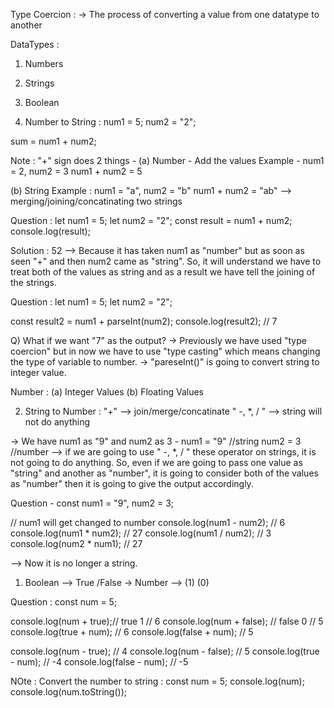 Type Coercion :
-> The process of converting a value from one datatype to another

DataTypes :
1) Numbers
2) Strings
3) Boolean

1) Number to String :
num1 = 5;
num2 = "2";

sum = num1 + num2;

Note : "+" sign does 2 things -
(a) Number - Add the values 
Example -   num1 = 2,  num2 = 3
            num1 + num2 = 5

(b) String 
Example : num1 = "a", num2 = "b"
          num1 + num2 = "ab"    --> merging/joining/concatinating two strings

Question :
let num1 = 5;
let num2 = "2";
const result = num1 + num2;
console.log(result);

Solution : 52   --> Because it has taken num1 as "number" but as soon as seen "+"  and then num2 came as "string". So, it will understand we have to treat both of the values as string and as a result we have tell the joining of the strings.

Question :
let num1 = 5;
let num2 = "2";

const result2 = num1 + parseInt(num2);
console.log(result2);   // 7

Q) What if we want "7" as the output?
-> Previously we have used "type coercion" but in now we have to use "type casting" which means changing the type of variable to number.
-> "pareseInt()" is going to convert string to integer value. 

Number :
(a) Integer Values
(b) Floating Values


2) String to Number :
"+" --> join/merge/concatinate
" -, *, / " --> string will not do anything

-> We have num1 as "9" and num2 as 3 -
num1 = "9"  //string
num2 = 3    //number
--> if we are going to use " -, *, / " these operator on strings, it is not going to do anything. So, even if we are going to pass one value as "string" and another as "number", it is going to consider both of the values as "number" then it is going to give the output accordingly.

Question -
const num1 = "9", num2 = 3;

// num1 will get changed to number
console.log(num1 - num2);   // 6
console.log(num1 * num2);   // 27
console.log(num1 / num2);   // 3
console.log(num2 * num1);   // 27

--> Now it is no longer a string.

1) Boolean --> True /False
-> Number  --> (1)   (0)

Question :
const num = 5;

console.log(num + true);// true     1   // 6
console.log(num + false); // false  0   // 5
console.log(true + num);    // 6
console.log(false + num);   // 5

console.log(num - true);    // 4
console.log(num - false);   // 5
console.log(true - num);    // -4
console.log(false - num);   // -5


NOte : Convert the number to string :
const num = 5;
console.log(num);
console.log(num.toString());


